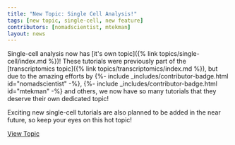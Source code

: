 ```yaml
---
title: "New Topic: Single Cell Analysis!"
tags: [new topic, single-cell, new feature]
contributors: [nomadscientist, mtekman]
layout: news
---
```


Single-cell analysis now has [it's own topic]({% link topics/single-cell/index.md %})! These tutorials were previously part of the [transcriptomics topic]({% link topics/transcriptomics/index.md %}), but due to the amazing efforts by {%- include _includes/contributor-badge.html id="nomadscientist" -%}, {%- include _includes/contributor-badge.html id="mtekman" -%} and others, we now have so many tutorials that they deserve their own dedicated topic!

Exciting new single-cell tutorials are also planned to be added in the near future, so keep your eyes on this hot topic!

<a href="{% link topics/single-cell/index.md %}" class="btn btn-primary">View Topic</a>
